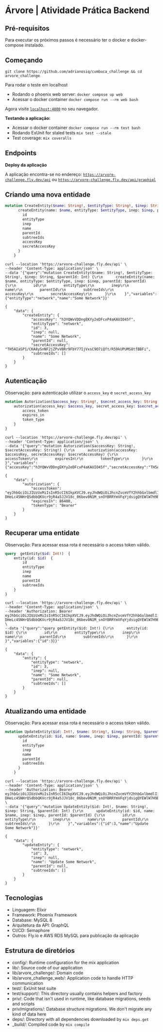 # Árvore | Atividade Prática Backend

## Pré-requisitos
Para executar os próximos passos é necessário ter o docker e docker-compose instalado.

## Começando

```
git clone https://github.com/adrianosiq/cumbuca_challenge && cd arvore_challenge
```

Para rodar o teste em localhost

* Rodando o phoenix web server: `docker compose up web`
* Acessar o docker container `docker compose run --rm web bash`

Agora visite [`localhost:4000`](http://localhost:4000) no seu navegador.

**Testando a aplicação:**

* Acessar o docker container `docker compose run --rm test bash`
* Rodando ExUnit for staled tests `mix test --stale`
* Test coverage: `mix coveralls`

## Endpoints

**Deploy da aplicação**

A aplicação encontra-se no endereço: [`https://arvore-challenge.fly.dev/api`](https://arvore-challenge.fly.dev/api/) ou [`https://arvore-challenge.fly.dev/api/graphiql`](https://arvore-challenge.fly.dev/api/graphiql)

## Criando uma nova entidade

```graphql
mutation CreateEntity($name: String!, $entityType: String!, $inep: String, $parentId: Int) {
      createEntity(name: $name, entityType: $entityType, inep: $inep, parentId: $parentId) {
        id
        entityType
        inep
        name
        parentId
        subtreeIds
        accessKey
        secretAccessKey
      }
    }
```

```
curl --location 'https://arvore-challenge.fly.dev/api' \
--header 'Content-Type: application/json' \
--data '{"query":"mutation CreateEntity($name: String!, $entityType: String!, $inep: String, $parentId: Int) {\r\n      createEntity(name: $name, entityType: $entityType, inep: $inep, parentId: $parentId) {\r\n        id\r\n        entityType\r\n        inep\r\n        name\r\n        parentId\r\n        subtreeIds\r\n        accessKey\r\n        secretAccessKey\r\n      }\r\n    }","variables":{"entityType":"network","name":"Some Network"}}'
```

```
{
    "data": {
        "createEntity": {
            "accessKey": "h3YQWvVDDngEKYy2eDFcxP4aKAUIO45f",
            "entityType": "network",
            "id": 3,
            "inep": null,
            "name": "Some Network",
            "parentId": null,
            "secretAccessKey": "TH5AIaSP1/CKA8ySnNF2jZPvVBRr9FbY77IjVxsC9O7iQft/R59kUPUMS8tfBBFi",
            "subtreeIds": []
        }
    }
}
```

## Autenticação
Observação: para autenticação utilizar o `access_key` e `secret_access_key`

```graphql
mutation Autorization($access_key: String!, $secret_access_key: String!) {
	autorization(access_key: $access_key, secret_access_key: $secret_access_key) {
		access_token
		expires_in
		token_type
	}
}
```

```
curl --location 'https://arvore-challenge.fly.dev/api' \
--header 'Content-Type: application/json' \
--data '{"query":"mutation Autorization($accessKey: String!, $secretAccessKey: String!) {\r\n      autorization(accessKey: $accessKey, secretAccessKey: $secretAccessKey) {\r\n        accessToken\r\n        expiresIn\r\n        tokenType\r\n      }\r\n    }","variables":{"accessKey":"h3YQWvVDDngEKYy2eDFcxP4aKAUIO45f","secretAccessKey":"TH5AIaSP1/CKA8ySnNF2jZPvVBRr9FbY77IjVxsC9O7iQft/R59kUPUMS8tfBBFi"}}'
```

```
{
    "data": {
        "autorization": {
            "accessToken": "eyJhbGciOiJIUzUxMiIsInR5cCI6IkpXVCJ9.eyJhdWQiOiJhcnZvcmVfY2hhbGxlbmdlIiwiZXhwIjoxNjk0NjU0NDI5LCJpYXQiOjE2OTQ1NjgwMjksImlzcyI6ImFydm9yZV9jaGFsbGVuZ2UiLCJqdGkiOiJiZWZmZDI2Zi1kNWYwLTRlMjYtOTU2Zi02Y2I2Y2E1OTM3OWQiLCJuYmYiOjE2OTQ1NjgwMjgsInN1YiI6MywidHlwIjoiQmVhcmVyIn0.S-DHeLc45NHrQSdbbQKVcr9jR4a5JJV18c_06bev0N1M_snOYBRRYmVFqYjdsigQYEWlW7H9BcZiWNZVaBoazQ",
            "expiresIn": 86400,
            "tokenType": "Bearer"
        }
    }
}
```

## Recuperar uma entidate
Observação: Para acessar essa rota é necessário o access token válido.

```graphql
query  getEntity($id: Int!)  {
	entity(id: $id)  {
		id
		entityType
		inep
		name
		parentId
		subtreeIds
	}
}
```

```
curl --location 'https://arvore-challenge.fly.dev/api' \
--header 'Content-Type: application/json' \
--header 'Authorization: Bearer eyJhbGciOiJIUzUxMiIsInR5cCI6IkpXVCJ9.eyJhdWQiOiJhcnZvcmVfY2hhbGxlbmdlIiwiZXhwIjoxNjk0NjU0NDI5LCJpYXQiOjE2OTQ1NjgwMjksImlzcyI6ImFydm9yZV9jaGFsbGVuZ2UiLCJqdGkiOiJiZWZmZDI2Zi1kNWYwLTRlMjYtOTU2Zi02Y2I2Y2E1OTM3OWQiLCJuYmYiOjE2OTQ1NjgwMjgsInN1YiI6MywidHlwIjoiQmVhcmVyIn0.S-DHeLc45NHrQSdbbQKVcr9jR4a5JJV18c_06bev0N1M_snOYBRRYmVFqYjdsigQYEWlW7H9BcZiWNZVaBoazQ' \
--data '{"query":"query getEntity($id: Int!) {\r\n      entity(id: $id) {\r\n        id\r\n        entityType\r\n        inep\r\n        name\r\n        parentId\r\n        subtreeIds\r\n      }\r\n    }","variables":{"id":3}}'
```

```
{
    "data": {
        "entity": {
            "entityType": "network",
            "id": 3,
            "inep": null,
            "name": "Some Network",
            "parentId": null,
            "subtreeIds": []
        }
    }
}
```

## Atualizando uma entidade
Observação: Para acessar essa rota é necessário o access token válido.

```graphql
mutation UpdateEntity($id: Int!, $name: String!, $inep: String, $parentId: Int) {
      updateEntity(id: $id, name: $name, inep: $inep, parentId: $parentId) {
        id
        entityType
        inep
        name
        parentId
        subtreeIds
      }
    }
```
```
curl --location 'https://arvore-challenge.fly.dev/api' \
--header 'Content-Type: application/json' \
--header 'Authorization: Bearer eyJhbGciOiJIUzUxMiIsInR5cCI6IkpXVCJ9.eyJhdWQiOiJhcnZvcmVfY2hhbGxlbmdlIiwiZXhwIjoxNjk0NjU0NDI5LCJpYXQiOjE2OTQ1NjgwMjksImlzcyI6ImFydm9yZV9jaGFsbGVuZ2UiLCJqdGkiOiJiZWZmZDI2Zi1kNWYwLTRlMjYtOTU2Zi02Y2I2Y2E1OTM3OWQiLCJuYmYiOjE2OTQ1NjgwMjgsInN1YiI6MywidHlwIjoiQmVhcmVyIn0.S-DHeLc45NHrQSdbbQKVcr9jR4a5JJV18c_06bev0N1M_snOYBRRYmVFqYjdsigQYEWlW7H9BcZiWNZVaBoazQ' \
--data '{"query":"mutation UpdateEntity($id: Int!, $name: String!, $inep: String, $parentId: Int) {\r\n      updateEntity(id: $id, name: $name, inep: $inep, parentId: $parentId) {\r\n        id\r\n        entityType\r\n        inep\r\n        name\r\n        parentId\r\n        subtreeIds\r\n      }\r\n    }","variables":{"id":3,"name":"Update Some Network"}}'
```

```
{
    "data": {
        "updateEntity": {
            "entityType": "network",
            "id": 3,
            "inep": null,
            "name": "Update Some Network",
            "parentId": null,
            "subtreeIds": []
        }
    }
}
```

## Tecnologias
* Linguagem: Elixir
* Framework: Phoenix Framework
* Database: MySQL 8
* Arquitetura da API: GraphQL
* CI/CD: Semaphore
* Outros: Fly.io e AWS RDS MySQL para publicação da aplicação

## Estrutura de diretórios

* config/: Runtime configuration for the mix application
* lib/: Source code of our application
* lib/arvore_challenge/: Domain code
* lib/arvore_challenge_web/: Application code to handle HTTP communication
* test/: ExUnit test suite
* test/support/: This directory usually contains helpers and factory
* priv/: Code that isn't used in runtime, like database migrations, seeds and scripts
* priv/migrations/: Database structure migrations. We don't migrate any kind of data here
* deps/: Directory with all dependencies downloaded by `mix deps.get`
* _build/: Compiled code by `mix compile`
